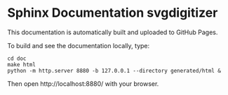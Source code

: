 # Sphinx Documentation svgdigitizer

This documentation is automatically built and uploaded to GitHub Pages.

To build and see the documentation locally, type:

```
cd doc
make html
python -m http.server 8880 -b 127.0.0.1 --directory generated/html &
```

Then open http://localhost:8880/ with your browser.
